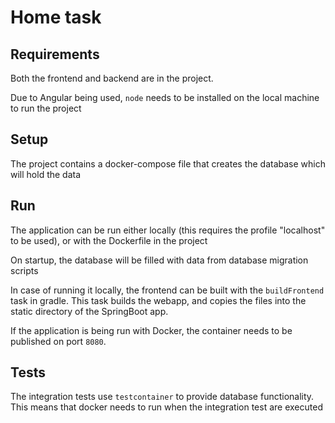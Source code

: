 # Home task

## Requirements
Both the frontend and backend are in the project.

Due to Angular being used, ``node`` needs to be installed on the local machine to run the project

## Setup
The project contains a docker-compose file that creates the database which will hold the data

## Run
The application can be run either locally (this requires the profile "localhost" to be used), or with the Dockerfile in 
the project

On startup, the database will be filled with data from database migration scripts

In case of running it locally, the frontend can be built with the `buildFrontend` task in gradle.
This task builds the webapp, and copies the files into the static directory of the SpringBoot app.

If the application is being run with Docker, the container needs to be published on port `8080`.

## Tests
The integration tests use `testcontainer` to provide database functionality. This means that docker needs to run when 
the integration test are executed

